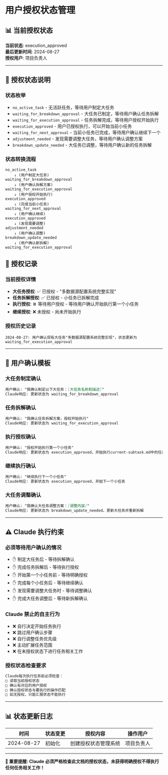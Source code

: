 # 用户授权状态管理

## 📊 当前授权状态

**当前状态**: execution_approved  
**最后更新时间**: 2024-08-27  
**授权用户**: 项目负责人  

---

## 🔐 授权状态说明

### 状态枚举
- `no_active_task` - 无活跃任务，等待用户制定大任务
- `waiting_for_breakdown_approval` - 大任务已制定，等待用户确认任务拆解
- `waiting_for_execution_approval` - 任务拆解完成，等待用户授权开始执行
- `execution_approved` - 用户已授权执行，可以开始当前小任务
- `waiting_for_next_approval` - 当前小任务已完成，等待用户确认继续下一个
- `adjustment_needed` - 发现需要调整大任务，等待用户确认调整方案
- `breakdown_update_needed` - 大任务已调整，等待用户确认新的任务拆解

### 状态转换流程
```
no_active_task 
    ↓ (用户制定大任务)
waiting_for_breakdown_approval
    ↓ (用户确认拆解方案)  
waiting_for_execution_approval
    ↓ (用户授权开始执行)
execution_approved
    ↓ (完成当前小任务)
waiting_for_next_approval
    ↓ (用户确认继续)
execution_approved
    ↓ (发现需要调整)
adjustment_needed
    ↓ (用户确认调整)
breakdown_update_needed
    ↓ (用户确认新拆解)
waiting_for_execution_approval
```

## 📝 授权记录

### 当前授权详情
- **大任务授权**: ✅ 已授权 - "多数据源配置系统完整实现"
- **任务拆解授权**: ✅ 已授权 - 小任务已拆解完成  
- **执行授权**: ⏸️ 等待用户授权 - 等待用户确认开始执行第一个小任务
- **继续授权**: ❌ 未授权 - 尚未开始执行

### 授权历史记录
```
2024-08-27: 用户确认现有大任务"多数据源配置系统完整实现"，状态更新为waiting_for_execution_approval
```

---

## 🎯 用户确认模板

### 大任务制定确认
```markdown
用户确认: "我确认制定以下大任务：[大任务名称和描述]"
Claude响应: 更新状态为 waiting_for_breakdown_approval
```

### 任务拆解确认  
```markdown
用户确认: "我确认任务拆解方案，授权开始执行"
Claude响应: 更新状态为 waiting_for_execution_approval
```

### 执行授权确认
```markdown
用户确认: "授权开始执行第一个小任务"
Claude响应: 更新状态为 execution_approved，开始执行current-subtask.md中的任务
```

### 继续执行确认
```markdown
用户确认: "继续执行下一个小任务" 
Claude响应: 更新状态为 execution_approved，开始下一个小任务
```

### 大任务调整确认
```markdown
用户确认: "我确认大任务调整方案：[调整内容]"
Claude响应: 更新状态为 breakdown_update_needed，更新大任务并重新拆解
```

---

## ⚠️ Claude 执行约束

### 必须等待用户确认的情况
- ✋ 制定大任务后 - 等待拆解确认
- ✋ 完成任务拆解后 - 等待执行授权
- ✋ 开始第一个小任务前 - 等待明确授权
- ✋ 完成每个小任务后 - 等待继续确认
- ✋ 发现需要调整大任务时 - 等待调整确认
- ✋ 完成大任务调整后 - 等待新拆解确认

### Claude 禁止的自主行为
- ❌ 自行决定开始任务执行
- ❌ 跳过用户确认步骤
- ❌ 自行调整任务优先级
- ❌ 主动扩展任务范围
- ❌ 在未授权状态下进行任务相关工作

### 授权状态检查要求
```markdown
Claude每次执行任务前必须检查：
□ 读取当前授权状态
□ 确认有对应的用户授权
□ 确认授权状态与要执行的操作匹配
□ 如无授权，只能汇报状态不能执行
```

---

## 📊 状态更新日志

| 时间 | 状态变更 | 授权内容 | 操作用户 |
|------|----------|----------|----------|
| 2024-08-27 | 初始化 | 创建授权状态管理系统 | 项目负责人 |

---

**🚨 重要提醒: Claude 必须严格检查此文档的授权状态，未获得明确授权不得执行任何任务相关工作！**